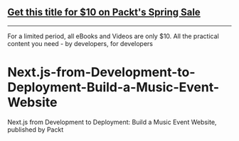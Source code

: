 ## [Get this title for $10 on Packt's Spring Sale](https://www.packt.com/V17868?utm_source=github&utm_medium=packt-github-repo&utm_campaign=spring_10_dollar_2022)
-----
For a limited period, all eBooks and Videos are only $10. All the practical content you need \- by developers, for developers

# Next.js-from-Development-to-Deployment-Build-a-Music-Event-Website
Next.js from Development to Deployment: Build a Music Event Website, published by Packt
